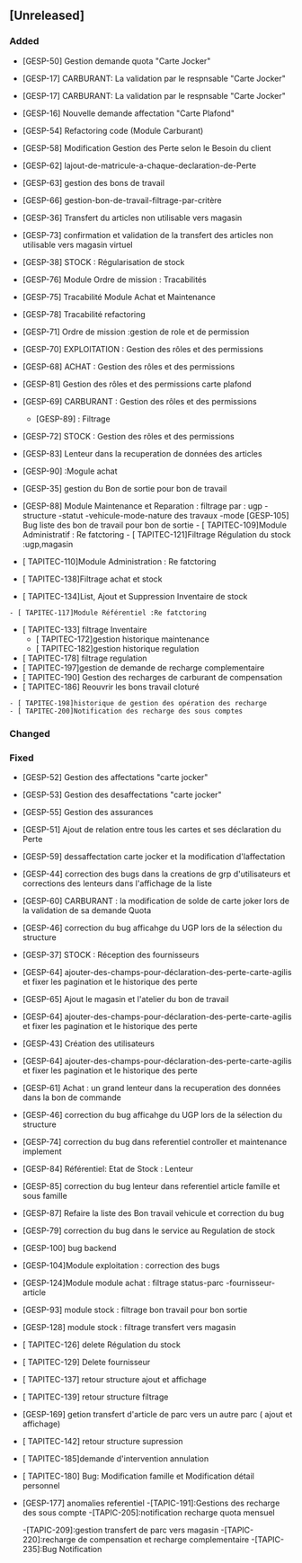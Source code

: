
## [Unreleased]


### Added
  - [GESP-50] Gestion demande quota "Carte Jocker"
  - [GESP-17] CARBURANT: La validation par le respnsable "Carte Jocker"
  - [GESP-17] CARBURANT: La validation par le respnsable "Carte Jocker"
  - [GESP-16] Nouvelle demande affectation "Carte Plafond"
  - [GESP-54] Refactoring code (Module Carburant)
  - [GESP-58] Modification Gestion des Perte selon le Besoin du client
  - [GESP-62] lajout-de-matricule-a-chaque-declaration-de-Perte
  - [GESP-63] gestion des bons de travail
  - [GESP-66] gestion-bon-de-travail-filtrage-par-critère
  - [GESP-36] Transfert du articles non utilisable vers magasin 
  - [GESP-73] confirmation et validation de la transfert des articles non utilisable vers magasin  virtuel
  - [GESP-38] STOCK : Régularisation de stock
  - [GESP-76] Module Ordre de mission : Tracabilités 
  - [GESP-75] Tracabilité Module Achat et Maintenance 
  - [GESP-78] Tracabilité refactoring 
  - [GESP-71] Ordre de mission :gestion de role et de permission 
  
  - [GESP-70] EXPLOITATION : Gestion des rôles et des permissions
  - [GESP-68] ACHAT : Gestion des rôles et des permissions

  - [GESP-81] Gestion des rôles et des permissions carte plafond
  - [GESP-69] CARBURANT : Gestion des rôles et des permissions
    - [GESP-89]  : Filtrage 
  - [GESP-72] STOCK : Gestion des rôles et des permissions
  - [GESP-83] Lenteur dans la recuperation de données des articles
   - [GESP-90] :Mogule achat
  - [GESP-35] gestion du Bon de sortie pour bon de travail
  
   - [GESP-88] Module Maintenance et Reparation : filtrage par : ugp -structure -statut -vehicule-mode-nature des travaux -mode
   [GESP-105] Bug liste des bon de travail pour bon de sortie
    - [ TAPITEC-109]Module Administratif : Re fatctoring
    - [ TAPITEC-121]Filtrage Régulation du stock :ugp,magasin
   - [ TAPITEC-110]Module Administration : Re fatctoring
   - [ TAPITEC-138]Filtrage achat et stock
   - [ TAPITEC-134]List, Ajout et Suppression  Inventaire de stock

    - [ TAPITEC-117]Module Référentiel :Re fatctoring
  - [ TAPITEC-133] filtrage Inventaire
    - [ TAPITEC-172]gestion historique maintenance
    - [ TAPITEC-182]gestion historique regulation
  - [ TAPITEC-178] filtrage regulation
  - [ TAPITEC-197]gestion de demande de recharge complementaire 
  - [ TAPITEC-190] Gestion des recharges de carburant de compensation
   - [ TAPITEC-186] Reouvrir les bons travail cloturé
  
    - [ TAPITEC-198]historique de gestion des opération des recharge 
    - [ TAPITEC-200]Notification des recharge des sous comptes
### Changed

### Fixed

  - [GESP-52] Gestion des affectations "carte jocker"
  - [GESP-53] Gestion des desaffectations "carte jocker"
  - [GESP-55] Gestion des assurances 
  - [GESP-51] Ajout de relation entre tous les cartes et ses déclaration du Perte
  - [GESP-59] dessaffectation carte jocker et la modification d'laffectation
  - [GESP-44] correction des bugs dans la creations de grp d'utilisateurs et corrections des lenteurs dans l'affichage de la liste
  - [GESP-60] CARBURANT : la modification de solde de carte joker lors de la validation de sa demande Quota
  - [GESP-46] correction du bug afficahge du UGP lors de la sélection du structure
  - [GESP-37] STOCK : Réception des fournisseurs
  - [GESP-64] ajouter-des-champs-pour-déclaration-des-perte-carte-agilis et fixer les pagination et le historique des perte
  - [GESP-65] Ajout le magasin et l'atelier du bon de travail  
  - [GESP-64] ajouter-des-champs-pour-déclaration-des-perte-carte-agilis et fixer les pagination et le historique des perte
  - [GESP-43] Création des utilisateurs
  - [GESP-64] ajouter-des-champs-pour-déclaration-des-perte-carte-agilis et fixer les pagination et le historique des perte
  - [GESP-61] Achat : un grand lenteur dans la recuperation des données dans la bon de commande
  - [GESP-46] correction du bug afficahge du UGP lors de la sélection du structure
  - [GESP-74] correction du bug dans referentiel controller et maintenance implement 
  - [GESP-84] Référentiel: Etat de Stock : Lenteur
  - [GESP-85] correction du bug lenteur dans referentiel article famille et sous famille
  - [GESP-87] Refaire la liste des Bon travail vehicule et correction du bug
 - [GESP-79] correction du bug dans le service au Regulation de stock
 - [GESP-100] bug backend 
 - [GESP-104]Module exploitation : correction des bugs

 - [GESP-124]Module module achat : filtrage status-parc -fournisseur-article

- [GESP-93] module stock : filtrage bon travail pour bon sortie
- [GESP-128] module stock : filtrage transfert vers magasin
- [ TAPITEC-126] delete Régulation du stock
- [ TAPITEC-129] Delete fournisseur
- [ TAPITEC-137] retour structure ajout et affichage
- [ TAPITEC-139] retour structure filtrage

- [GESP-169] getion transfert d'article de parc vers un autre parc ( ajout et affichage)
 - [ TAPITEC-142] retour structure supression
  - [ TAPITEC-185]demande d'intervention annulation
 
- [ TAPITEC-180]  Bug: Modification famille et Modification détail personnel
 - [GESP-177] anomalies referentiel 
  -[TAPIC-191]:Gestions des recharge des sous compte
   -[TAPIC-205]:notification recharge quota mensuel

   -[TAPIC-209]:gestion transfert de parc vers magasin
    -[TAPIC-220]:recharge de compensation et recharge complementaire
  -[TAPIC-235]:Bug Notification
    